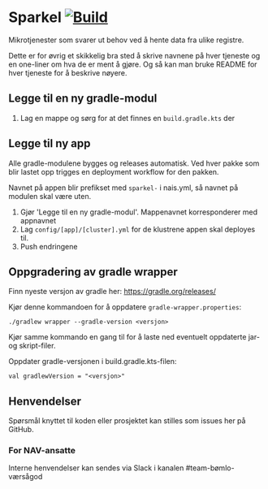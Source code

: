 Sparkel [![Build](https://github.com/navikt/helse-sparkelapper/actions/workflows/build.yml/badge.svg)](https://github.com/navikt/helse-sparkelapper/actions/workflows/build.yml)
=======

Mikrotjenester som svarer ut behov ved å hente data fra ulike registre.

Dette er for øvrig et skikkelig bra sted å skrive navnene på hver tjeneste og en one-liner om hva de er ment å gjøre. Og så kan man bruke README for hver tjeneste for å beskrive nøyere.

## Legge til en ny gradle-modul

1. Lag en mappe og sørg for at det finnes en `build.gradle.kts` der

## Legge til ny app

Alle gradle-modulene bygges og releases automatisk. 
Ved hver pakke som blir lastet opp trigges en deployment workflow for den pakken.

Navnet på appen blir prefikset med `sparkel-` i nais.yml, så navnet på modulen skal være uten.

1. Gjør 'Legge til en ny gradle-modul'. Mappenavnet korresponderer med appnavnet
2. Lag `config/[app]/[cluster].yml` for de klustrene appen skal deployes til. 
3. Push endringene

## Oppgradering av gradle wrapper
Finn nyeste versjon av gradle her: https://gradle.org/releases/

Kjør denne kommandoen for å oppdatere `gradle-wrapper.properties`:

`./gradlew wrapper --gradle-version <versjon>`

Kjør samme kommando en gang til for å laste ned eventuelt oppdaterte jar- og skript-filer. 

Oppdater gradle-versjonen i build.gradle.kts-filen:

`val gradlewVersion = "<versjon>"`

## Henvendelser
Spørsmål knyttet til koden eller prosjektet kan stilles som issues her på GitHub.

### For NAV-ansatte
Interne henvendelser kan sendes via Slack i kanalen #team-bømlo-værsågod
